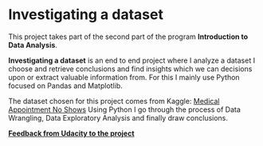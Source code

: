 # Investigating a dataset

This project takes part of the second part of the program **Introduction to Data Analysis**.

**Investigating a dataset** is an end to end project where I analyze a dataset I choose and retrieve conclusions and find insights which we can decisions upon or extract valuable information from. For this I mainly use Python focused on Pandas and Matplotlib. 

The dataset chosen for this project comes from Kaggle: [Medical Appointment No Shows](https://www.kaggle.com/joniarroba/noshowappointments)
Using Python I go through the process of Data Wrangling, Data Exploratory Analysis and finally draw conclusions.

[**Feedback from Udacity to the project**](https://review.udacity.com/?utm_campaign=ret_000_auto_ndxxx_submission-reviewed&utm_source=blueshift&utm_medium=email&utm_content=reviewsapp-submission-reviewed&bsft_clkid=492b4a00-fc90-41f8-bdf0-4f1bdef7e616&bsft_uid=237201b2-f742-417b-a39f-ea5b23526a27&bsft_mid=af9d7f01-5918-4adf-9059-b370ef221a00&bsft_eid=6f154690-7543-4582-9be7-e397af208dbd&bsft_txnid=f5a25191-d59c-4709-84e1-9e6b48e6fe6d&bsft_mime_type=html&bsft_ek=2020-10-16T22%3A53%3A42Z&bsft_aaid=affd8710-61ff-4001-baca-1d4a7303381d#!/reviews/2552126)
